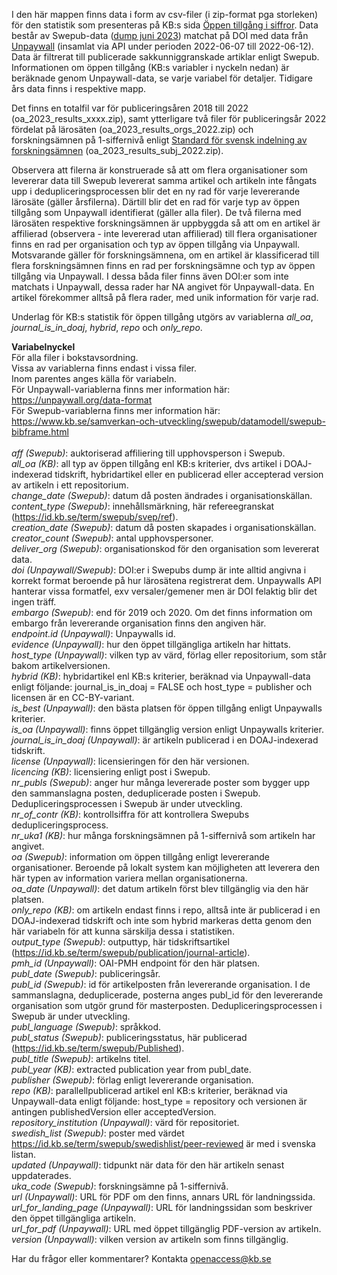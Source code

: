 I den här mappen finns data i form av csv-filer (i zip-format pga storleken) för den statistik som presenteras på KB:s sida [Öppen tillgång i siffror](https://www.kb.se/samverkan-och-utveckling/oppen-tillgang-och-bibsamkonsortiet/oppen-tillgang/oppen-tillgang-i-siffror.html). Data består av Swepub-data ([dump juni 2023](https://bibliometri.swepub.kb.se/bibliometrics/datadump)) matchat på DOI med data från [Unpaywall](https://unpaywall.org/) (insamlat via API under perioden 2022-06-07 till 2022-06-12). Data är filtrerat till publicerade sakkunniggranskade artiklar enligt Swepub. Informationen om öppen tillgång (KB:s variabler i nyckeln nedan) är beräknade genom Unpaywall-data, se varje variabel för detaljer. Tidigare års data finns i respektive mapp.

Det finns en totalfil var för publiceringsåren 2018 till 2022 (oa_2023_results_xxxx.zip), samt ytterligare två filer för publiceringsår 2022 fördelat på lärosäten (oa_2023_results_orgs_2022.zip) och forskningsämnen på 1-siffernivå enligt [Standard för svensk indelning av forskningsämnen](https://www.scb.se/dokumentation/klassifikationer-och-standarder/standard-for-svensk-indelning-av-forskningsamnen/) (oa_2023_results_subj_2022.zip).

Observera att filerna är konstruerade så att om flera organisationer som levererar data till Swepub levererat samma artikel och artikeln inte fångats upp i dedupliceringsprocessen blir det en ny rad för varje levererande lärosäte (gäller årsfilerna). Därtill blir det en rad för varje typ av öppen tillgång som Unpaywall identifierat (gäller alla filer). De två filerna med lärosäten respektive forskningsämnen är uppbyggda så att om en artikel är affilierad (observera - inte levererad utan affilierad) till flera organisationer finns en rad per organisation och typ av öppen tillgång via Unpaywall. Motsvarande gäller för forskningsämnena, om en artikel är klassificerad till flera forskningsämnen finns en rad per forskningsämne och typ av öppen tillgång via Unpaywall. I dessa båda filer finns även DOI:er som inte matchats i Unpaywall, dessa rader har NA angivet för Unpaywall-data. En artikel förekommer alltså på flera rader, med unik information för varje rad.

Underlag för KB:s statistik för öppen tillgång utgörs av variablerna *all_oa*, *journal_is_in_doaj*, *hybrid*, *repo* och *only_repo*.

**Variabelnyckel**<br>
För alla filer i bokstavsordning.<br>
Vissa av variablerna finns endast i vissa filer.<br>
Inom parentes anges källa för variabeln.<br>
För Unpaywall-variablerna finns mer information här: https://unpaywall.org/data-format<br>
För Swepub-variablerna finns mer information här: https://www.kb.se/samverkan-och-utveckling/swepub/datamodell/swepub-bibframe.html<br>
<br>
*aff (Swepub)*: auktoriserad affiliering till upphovsperson i Swepub.<br>
*all_oa (KB)*: all typ av öppen tillgång enl KB:s kriterier, dvs artikel i DOAJ-indexerad tidskrift, hybridartikel eller en publicerad eller accepterad version av artikeln i ett repositorium.<br>
*change_date (Swepub)*: datum då posten ändrades i organisationskällan.<br>
*content_type (Swepub)*: innehållsmärkning, här refereegranskat (https://id.kb.se/term/swepub/svep/ref).<br>
*creation_date (Swepub)*: datum då posten skapades i organisationskällan.<br>
*creator_count (Swepub)*: antal upphovspersoner.<br>
*deliver_org (Swepub)*: organisationskod för den organisation som levererat data.<br>
*doi (Unpaywall/Swepub)*: DOI:er i Swepubs dump är inte alltid angivna i korrekt format beroende på hur lärosätena registrerat dem. Unpaywalls API hanterar vissa formatfel, exv versaler/gemener men är DOI felaktig blir det ingen träff.<br>
*embargo (Swepub)*:  end för 2019 och 2020. Om det finns information om embargo från levererande organisation finns den angiven här.<br>
*endpoint.id (Unpaywall)*: Unpaywalls id.<br>
*evidence (Unpaywall)*: hur den öppet tillgängliga artikeln har hittats.<br>
*host_type (Unpaywall)*: vilken typ av värd, förlag eller repositorium, som står bakom artikelversionen.<br>
*hybrid (KB)*: hybridartikel enl KB:s kriterier, beräknad via Unpaywall-data enligt följande: journal_is_in_doaj = FALSE och host_type = publisher och licensen är en CC-BY-variant.<br>
*is_best (Unpaywall)*: den bästa platsen för öppen tillgång enligt Unpaywalls kriterier.<br>
*is_oa (Unpaywall)*: finns öppet tillgänglig version enligt Unpaywalls kriterier.<br>
*journal_is_in_doaj (Unpaywall)*: är artikeln publicerad i en DOAJ-indexerad tidskrift.<br>
*license (Unpaywall)*: licensieringen för den här versionen.<br>
*licencing (KB)*: licensiering enligt post i Swepub.<br>
*nr_publs (Swepub)*: anger hur många levererade poster som bygger upp den sammanslagna posten, deduplicerade posten i Swepub. Dedupliceringsprocessen i Swepub är under utveckling.<br>
*nr_of_contr (KB)*: kontrollsiffra för att kontrollera Swepubs dedupliceringsprocess.<br>
*nr_uka1 (KB)*: hur många forskningsämnen på 1-siffernivå som artikeln har angivet.<br>
*oa (Swepub)*: information om öppen tillgång enligt levererande organisationer. Beroende på lokalt system kan möjligheten att leverera den här typen av information variera mellan organisationerna.<br>
*oa_date (Unpaywall)*: det datum artikeln först blev tillgänglig via den här platsen.<br>
*only_repo (KB)*: om artikeln endast finns i repo, alltså inte är publicerad i en DOAJ-indexerad tidskrift och inte som hybrid markeras detta genom den här variabeln för att kunna särskilja dessa i statistiken.<br>
*output_type (Swepub)*: outputtyp, här tidskriftsartikel (https://id.kb.se/term/swepub/publication/journal-article).<br>
*pmh_id (Unpaywall)*: OAI-PMH endpoint för den här platsen.<br>
*publ_date (Swepub)*: publiceringsår.<br>
*publ_id (Swepub)*: id för artikelposten från levererande organisation. I de sammanslagna, deduplicerade, posterna anges publ_id för den levererande organisation som utgör grund för masterposten. Dedupliceringsprocessen i Swepub är under utveckling.<br>
*publ_language (Swepub)*: språkkod.<br>
*publ_status (Swepub)*: publiceringsstatus, här publicerad (https://id.kb.se/term/swepub/Published).<br>
*publ_title (Swepub)*: artikelns titel.<br>
*publ_year (KB)*: extracted publication year from publ_date.<br>
*publisher (Swepub)*: förlag enligt levererande organisation.<br>
*repo (KB)*: parallellpublicerad artikel enl KB:s kriterier, beräknad via Unpaywall-data enligt följande: host_type = repository och versionen är antingen publishedVersion eller acceptedVersion.<br>
*repository_institution (Unpaywall)*: värd för repositoriet.<br>
*swedish_list (Swepub)*: poster med värdet https://id.kb.se/term/swepub/swedishlist/peer-reviewed är med i svenska listan.<br>
*updated  (Unpaywall)*: tidpunkt när data för den här artikeln senast uppdaterades.<br>
*uka_code (Swepub)*: forskningsämne på 1-siffernivå.<br>
*url (Unpaywall)*: URL för PDF om den finns, annars URL för landningssida.<br>
*url_for_landing_page (Unpaywall)*: URL för landningssidan som beskriver den öppet tillgängliga artikeln.<br>
*url_for_pdf (Unpaywall)*: URL med öppet tillgänglig PDF-version av artikeln.<br>
*version (Unpaywall)*: vilken version av artikeln som finns tillgänglig.<br>

Har du frågor eller kommentarer? Kontakta <openaccess@kb.se>
